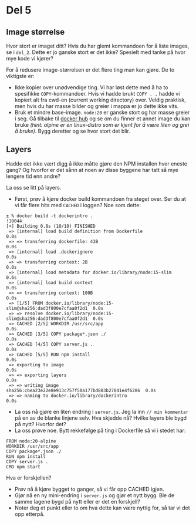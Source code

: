 # Del 5

## Image størrelse

Hvor stort er imaget ditt? Hvis du har glemt kommandoen for å liste images, se i `del_2`.
Dette er jo ganske stort er det ikke? Spesielt med tanke på hvor mye kode vi kjører?

For å redusere image-størrelsen er det flere ting man kan gjøre. De to viktigste er:

- Ikke kopier over unødvendige ting. Vi har løst dette med å ha to spesifikke `COPY`-kommandoer. Hvis vi hadde brukt `COPY . .` hadde vi kopiert alt fra cwd-en (current working directory) over.
  Veldig praktisk, men hvis du har masse bilder og greier i mappa er jo dette ikke vits.
- Bruk et mindre base-image. `node:20` er ganske stort og har masse greier i seg. Gå tilbake til [docker hub](https://hub.docker.com/_/node) og se om du finner et annet image du kan bruke _(hint: alpine er en linux-distro som er kjent for å være liten og grei å bruke)_.
  Bygg deretter og se hvor stort det blir.

## Layers

Hadde det ikke vært digg å ikke måtte gjøre den NPM installen hver eneste gang? Og hvorfor er det sånn at noen av disse byggene har tatt så mye lengere tid enn andre?

La oss se litt på layers.

- Først, prøv å kjøre docker build kommandoen fra steget over. Ser du at vi får flere hits med `CACHED` i loggen? Noe som dette:

```
± % docker build -t dockerintro .                                       !10044
[+] Building 0.8s (10/10) FINISHED
 => [internal] load build definition from Dockerfile                      0.0s
 => => transferring dockerfile: 43B                                       0.0s
 => [internal] load .dockerignore                                         0.0s
 => => transferring context: 2B                                           0.0s
 => [internal] load metadata for docker.io/library/node:15-slim           0.6s
 => [internal] load build context                                         0.0s
 => => transferring context: 100B                                         0.0s
 => [1/5] FROM docker.io/library/node:15-slim@sha256:dad3f800e7cfaa0f2d1  0.0s
 => => resolve docker.io/library/node:15-slim@sha256:dad3f800e7cfaa0f2d1  0.0s
 => CACHED [2/5] WORKDIR /usr/src/app                                     0.0s
 => CACHED [3/5] COPY package*.json ./                                    0.0s
 => CACHED [4/5] COPY server.js .                                         0.0s
 => CACHED [5/5] RUN npm install                                          0.0s
 => exporting to image                                                    0.0s
 => => exporting layers                                                   0.0s
 => => writing image sha256:cbea23e22e8e913c757f50a177bd883b27041e4f6286  0.0s
 => => naming to docker.io/library/dockerintro                            0.0s
```

- La oss nå gjøre en liten endring i `server.js`. Jeg la inn `// min kommentar` på en av de blanke linjene selv. Hva skjedde nå? Hvilke layers ble bygd på nytt? Hvorfor det?
- La oss prøve noe. Bytt rekkefølge på ting i Dockerfile så vi i stedet har:

```
FROM node:20-alpine
WORKDIR /usr/src/app
COPY package*.json ./
RUN npm install
COPY server.js .
CMD npm start
```

Hva er forskjellen?

- Prøv nå å kjøre bygget to ganger, så vi får opp CACHED igjen.
- Gjør nå en ny mini-endring i `server.js` og gjør et nytt bygg. Ble de samme lagene bygd på nytt eller er det en forskjell?
- Noter deg et punkt eller to om hva dette kan være nyttig for, så tar vi det opp etterpå.
